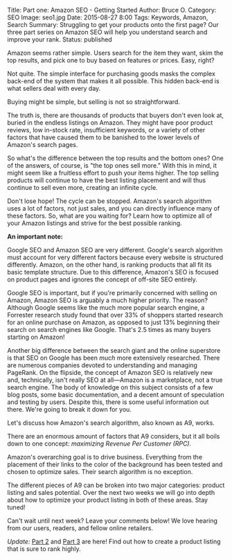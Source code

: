 Title: Part one: Amazon SEO - Getting Started
Author: Bruce O.
Category: SEO
Image: seo1.jpg
Date: 2015-08-27 8:00
Tags: Keywords, Amazon, Search
Summary: Struggling to get your products onto the first page? Our three part series on Amazon SEO will help you understand search and improve your rank.
Status: published

Amazon seems rather simple. Users search for the item they want, skim the top results, and pick one to buy based on features or prices. Easy, right?

Not quite. The simple interface for purchasing goods masks the complex back-end of the system that makes it all possible. This hidden back-end is what sellers deal with every day.  

Buying might be simple, but selling is not so straightforward. 

The truth is, there are thousands of products that buyers don't even look at, buried in the endless listings on Amazon. They might have poor product reviews, low in-stock rate, insufficient keywords, or a variety of other factors that have caused them to be banished to the lower levels of Amazon's search pages. 
 
So what's the difference between the top results and the bottom ones? One of the answers, of course, is "the top ones sell more." With this in mind, it might seem like a fruitless effort to push your items higher. The top selling products will continue to have the best listing placement and will thus continue to sell even more, creating an infinite cycle. 

Don't lose hope! The cycle can be stopped. Amazon's search algorithm uses a lot of factors, not just sales, and you can directly influence many of these factors. So, what are you waiting for? Learn how to optimize all of your Amazon listings and strive for the best possible ranking. 

**An important note:** 

Google SEO and Amazon SEO are very different. Google's search algorithm must account for very different factors because every website is structured differently. Amazon, on the other hand, is ranking products that all fit its basic template structure. Due to this difference, Amazon's SEO is focused on product pages and ignores the concept of off-site SEO entirely. 

Google SEO is important, but if you're primarily concerned with selling on Amazon, Amazon SEO is arguably a much higher priority. The reason? Although Google seems like the much more popular search engine, a Forrester research study found that over 33% of shoppers started research for an online purchase on Amazon, as opposed to just 13% beginning their search on search engines like Google. That's 2.5 times as many buyers starting on Amazon! 

Another big difference between the search giant and the online superstore is that SEO on Google has been *much* more extensively researched. There are numerous companies devoted to understanding and managing PageRank. On the flipside, the concept of Amazon SEO is relatively new and, technically, isn't really SEO at all—Amazon is a marketplace, not a true search engine. The body of knowledge on this subject consists of a few blog posts, some basic documentation, and a decent amount of speculation and testing by users. Despite this, there is some useful information out there. We're going to break it down for you. 

Let's discuss how Amazon's search algorithm, also known as A9, works.

There are an enormous amount of factors that A9 considers, but it all boils down to one concept: *maximizing Revenue Per Customer (RPC).* 

Amazon's overarching goal is to drive business. Everything from the placement of their links to the color of the background has been tested and chosen to optimize sales. Their search algorithm is no exception.

The different pieces of A9 can be broken into two major categories: product listing and sales potential. Over the next two weeks we will go into depth about how to optimize your product listing in both of these areas. Stay tuned!

Can't wait until next week? Leave your comments below! We love hearing from our users, readers, and fellow online retailers.

*Update:* [Part 2](https://efficientera.com/blog/2015/08/part-two-amazon-seo-product-listing.html) and [Part 3](https://efficientera.com/blog/2015/09/part-three-amazon-seo-sales-potential.html) are here! Find out how to create a product listing that is sure to rank highly.

